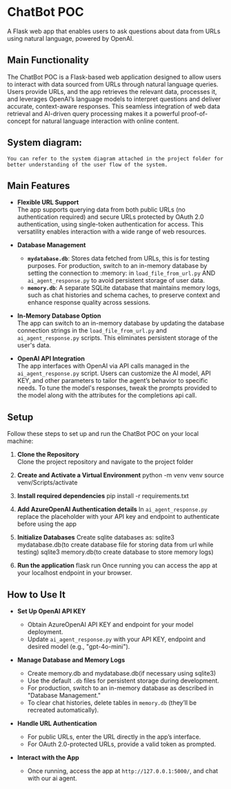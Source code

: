 # ChatBot POC
A Flask web app that enables users to ask questions about data from URLs using natural language, powered by OpenAI.

## Main Functionality
The ChatBot POC is a Flask-based web application designed to allow users to interact with data sourced from URLs through natural language queries. Users provide URLs, and the app retrieves the relevant data, processes it, and leverages OpenAI’s language models to interpret questions and deliver accurate, context-aware responses. This seamless integration of web data retrieval and AI-driven query processing makes it a powerful proof-of-concept for natural language interaction with online content.

## System diagram:
    You can refer to the system diagram attached in the project folder for better understanding of the user flow of the system.  

## Main Features

- **Flexible URL Support**  
  The app supports querying data from both public URLs (no authentication required) and secure URLs protected by OAuth 2.0 authentication, using single-token authentication for access. This versatility enables interaction with a wide range of web resources.

- **Database Management**  
  - **`mydatabase.db`**: Stores data fetched from URLs, this is for testing purposes. For production, switch to an in-memory database by setting the connection to :memory: in `load_file_from_url.py` AND `ai_agent_response.py` to avoid persistent storage of user data.  
  - **`memory.db`**: A separate SQLite database that maintains memory logs, such as chat histories and schema caches, to preserve context and enhance response quality across sessions.  

- **In-Memory Database Option**  
  The app can switch to an in-memory database by updating the database connection strings in the `load_file_from_url.py` and `ai_agent_response.py` scripts. This eliminates persistent storage 
  of the user's data.

- **OpenAI API Integration**  
  The app interfaces with OpenAI via API calls managed in the `ai_agent_response.py` script. Users can customize the AI model, API KEY, and other parameters to tailor the agent’s behavior to specific needs.
  To tune the model's responses, tweak the prompts provided to the model along with the attributes for the completions api call.

## Setup

Follow these steps to set up and run the ChatBot POC on your local machine:

1. **Clone the Repository**  
   Clone the project repository and navigate to the project folder

2. **Create and Activate a Virtual Environment**
    python -m venv venv
    source venv/Scripts/activate

3. **Install required dependencies**
    pip install -r requirements.txt

4. **Add AzureOpenAI Authentication details**
    In `ai_agent_response.py` replace the placeholder with your API key and endpoint to authenticate before using the app

5. **Initialize Databases**
    Create sqlite databases as:
    sqlite3 mydatabase.db(to create database file for storing data from url while testing)
    sqlite3 memory.db(to create database to store memory logs)

6. **Run the application**
    flask run
    Once running you can access the app at your localhost endpoint in your browser.

## How to Use It

- **Set Up OpenAI API KEY**  
  - Obtain AzureOpenAI API KEY and endpoint for your model deployment.  
  - Update `ai_agent_response.py` with your API KEY, endpoint and desired model (e.g., "gpt-4o-mini").

- **Manage Database and Memory Logs**  
  - Create memory.db and mydatabase.db(if necessary using sqlite3)
  - Use the default `.db` files for persistent storage during development.  
  - For production, switch to an in-memory database as described in "Database Management."  
  - To clear chat histories, delete tables in `memory.db` (they’ll be recreated automatically).

- **Handle URL Authentication**  
  - For public URLs, enter the URL directly in the app’s interface.  
  - For OAuth 2.0-protected URLs, provide a valid token as prompted.

- **Interact with the App**  
  - Once running, access the app at `http://127.0.0.1:5000/`, and chat with our ai agent.